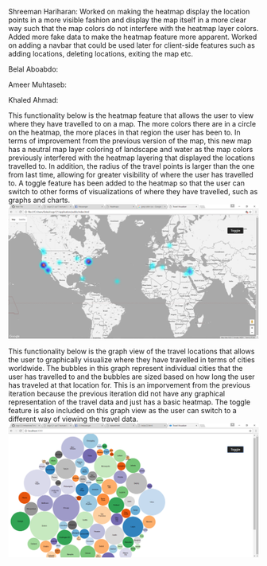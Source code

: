 Shreeman Hariharan: Worked on making the heatmap display the location points in a more visible fashion and display the map itself
in a more clear way such that the map colors do not interfere with the heatmap layer colors. Added more fake data to make the 
heatmap feature more apparent. Worked on adding a navbar that could be used later for client-side features such as adding locations,
deleting locations, exiting the map etc.

Belal Aboabdo:

Ameer Muhtaseb:

Khaled Ahmad:


This functionality below is the heatmap feature that allows the user to view where they have travelled to on a map. The more colors there
are in a circle on the heatmap, the more places in that region the user has been to. In terms of improvement from the previous 
version of the map, this new map has a neutral map layer coloring of landscape and water as the map colors previously interfered with 
the heatmap layering that displayed the locations travelled to. In addition, the radius of the travel points is larger than the one
from last time, allowing for greater visibility of where the user has travelled to. A toggle feature has been added to the heatmap so that the user can switch to other forms of visualizations of where they have travelled, such as graphs and charts. 
![alt tag](https://github.com/ameezus/cogs121/blob/master/ms7heatmap.PNG)

This functionality below is the graph view of the travel locations that allows the user to graphically visualize where they have travelled in terms of cities worldwide. The bubbles in this graph represent individual cities that the user has travelled to and the bubbles are
sized based on how long the user has traveled at that location for. This is an imporvement from the previous iteration because the
previous iteration did not have any graphical representation of the travel data and just has a basic heatmap. The toggle feature is also
included on this graph view as the user can switch to a different way of viewing the travel data.
![alt tag](https://github.com/ameezus/cogs121/blob/master/ms7vegagraph.PNG)

